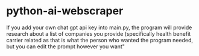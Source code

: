 # python-ai-webscraper
If you add your own chat gpt api key into main.py, the program will provide research about a list of companies you provide (specifically health benefit carrier related as that is what the person who wanted the program needed, but you can edit the prompt however you want"

